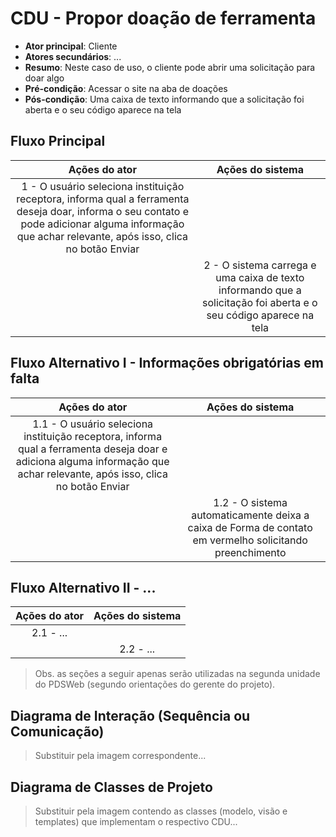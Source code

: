 # CDU - Propor doação de ferramenta

- **Ator principal**: Cliente
- **Atores secundários**: ...	 
- **Resumo**: Neste caso de uso, o cliente pode abrir uma solicitação para doar algo
- **Pré-condição**: Acessar o site na aba de doações
- **Pós-condição**: Uma caixa de texto informando que a solicitação foi aberta e o seu código aparece na tela

## Fluxo Principal
| Ações do ator | Ações do sistema |
| :-----------------: | :-----------------: | 
| 1 - O usuário seleciona instituição receptora, informa qual a ferramenta deseja doar, informa o seu contato e pode adicionar alguma informação que achar relevante, após isso, clica no botão Enviar| |  
| | 2 - O sistema carrega e uma caixa de texto informando que a solicitação foi aberta e o seu código aparece na tela| 

## Fluxo Alternativo I - Informações obrigatórias em falta
| Ações do ator | Ações do sistema |
| :-----------------: |:-----------------: | 
| 1.1 - O usuário seleciona instituição receptora, informa qual a ferramenta deseja doar e adiciona alguma informação que achar relevante, após isso, clica no botão Enviar| |  
| | 1.2 - O sistema automaticamente deixa a caixa de Forma de contato em vermelho solicitando preenchimento|

## Fluxo Alternativo II - ...
| Ações do ator | Ações do sistema |
| :-----------------: | :-----------------: | 
| 2.1 - ... | |  
| | 2.2 - ... |  

> Obs. as seções a seguir apenas serão utilizadas na segunda unidade do PDSWeb (segundo orientações do gerente do projeto).

## Diagrama de Interação (Sequência ou Comunicação)

> Substituir pela imagem correspondente...

## Diagrama de Classes de Projeto

> Substituir pela imagem contendo as classes (modelo, visão e templates) que implementam o respectivo CDU...

